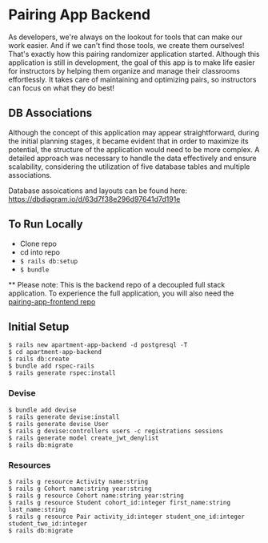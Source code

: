 # Pairing App Backend
As developers, we're always on the lookout for tools that can make our work easier. And if we can't find those tools, we create them ourselves! That's exactly how this pairing randomizer application started. Although this application is still in development, the goal of this app is to make life easier for instructors by helping them organize and manage their classrooms effortlessly. It takes care of maintaining and optimizing pairs, so instructors can focus on what they do best!

## DB Associations
Although the concept of this application may appear straightforward, during the initial planning stages, it became evident that in order to maximize its potential, the structure of the application would need to be more complex. A detailed approach was necessary to handle the data effectively and ensure scalability, considering the utilization of five database tables and multiple associations.

Database assoications and layouts can be found here:
https://dbdiagram.io/d/63d7f38e296d97641d7d191e


## To Run Locally
- Clone repo
- cd into repo
- `$ rails db:setup`
- `$ bundle`

** Please note: This is the backend repo of a decoupled full stack application. To experience the full application, you will also need the [pairing-app-frontend repo](https://github.com/LEARNAcademy/pairing-app-frontend)

## Initial Setup
```
$ rails new apartment-app-backend -d postgresql -T
$ cd apartment-app-backend
$ rails db:create
$ bundle add rspec-rails
$ rails generate rspec:install
```

### Devise
```
$ bundle add devise
$ rails generate devise:install
$ rails generate devise User
$ rails g devise:controllers users -c registrations sessions
$ rails generate model create_jwt_denylist
$ rails db:migrate
```

### Resources
```
$ rails g resource Activity name:string
$ rails g Cohort name:string year:string
$ rails g resource Cohort name:string year:string
$ rails g resource Student cohort_id:integer first_name:string last_name:string
$ rails g resource Pair activity_id:integer student_one_id:integer student_two_id:integer
$ rails db:migrate
```

